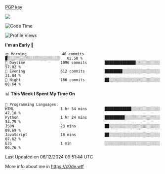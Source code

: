 [PGP key](https://c0de.wtf/urwq.asc)

<a href="https://wakatime.com"><img src="https://wakatime.com/share/@c0dezin/b7f18a7c-ab3a-40b8-8bc7-b1b7bf71f1d6.svg" /></a>

<!--START_SECTION:waka-->
![Code Time](http://img.shields.io/badge/Code%20Time-153%20hrs%2038%20mins-blue)

![Profile Views](http://img.shields.io/badge/Profile%20Views-0-blue)

**I'm an Early 🐤** 

```text
🌞 Morning                48 commits          █░░░░░░░░░░░░░░░░░░░░░░░░   02.50 % 
🌆 Daytime                1096 commits        ██████████████░░░░░░░░░░░   57.02 % 
🌃 Evening                612 commits         ████████░░░░░░░░░░░░░░░░░   31.84 % 
🌙 Night                  166 commits         ██░░░░░░░░░░░░░░░░░░░░░░░   08.64 % 
```


📊 **This Week I Spent My Time On** 

```text
💬 Programming Languages: 
HTML                     1 hr 54 mins        ████████████░░░░░░░░░░░░░   47.18 % 
Python                   1 hr 24 mins        █████████░░░░░░░░░░░░░░░░   34.75 % 
JSON                     23 mins             ██░░░░░░░░░░░░░░░░░░░░░░░   09.69 % 
JavaScript               18 mins             ██░░░░░░░░░░░░░░░░░░░░░░░   07.62 % 
EJS                      1 min               ░░░░░░░░░░░░░░░░░░░░░░░░░   00.76 % 
```


 Last Updated on 06/12/2024 09:51:44 UTC
<!--END_SECTION:waka-->

More info about me in https://c0de.wtf
